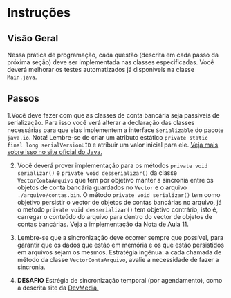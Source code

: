 # Instruções  

## Visão Geral

Nessa prática de programação, cada questão (descrita em cada passo da próxima seção) deve ser implementada nas classes especificadas. Você deverá melhorar os testes automatizados já disponíveis na classe `Main.java`.
   
## Passos

1.Você deve fazer com que as classes de conta bancária seja passiveis de serialização. Para isso você verá alterar a declaração das classes necessárias para que elas implementem a interface `Serializable` do pacote `java.io`. Nota! Lembre-se de criar um atributo estático `private static final long serialVersionUID` e atribuir um valor inicial para ele. [Veja mais sobre isso no site oficial do Java.](https://www.oracle.com/br/technical-resources/articles/java/serialversionuid.html)

2. Você deverá prover implementação para os métodos `private void serializar()` e `private void desserializar()` da classe `VectorContaArquivo` que tem por objetivo manter a sincronia entre os objetos de conta bancária guardados no `Vector` e o arquivo `./arquivo/contas.bin`. O método `private void serializar()` tem como objetivo persistir o vector de objetos de contas bancárias no arquivo, já o método `private void desserializar()` tem objetivo contrário, isto é, carregar o conteúdo do arquivo para dentro do vector de objetos de contas bancárias. Veja a implementação da Nota de Aula 11.
  
3. Lembre-se que a sincronização deve ocorrer sempre que possível, para garantir que os dados que estão em memória e os que estão persistidos em arquivos sejam os mesmos. Estratégia ingênua: a cada chamada de método da classe `VectorContaArquivo`, avalie a necessidade de fazer a sincronia.
   
4. **DESAFIO** Estrégia de sincronização temporal (por agendamento), como a descrita  site da [DevMedia.](https://www.devmedia.com.br/agendando-tarefas-em-java-com-quartz-scheduler-e-timertask/32466)


